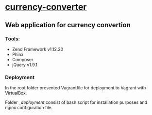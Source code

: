 # [currency-converter](http://ec2-52-59-207-204.eu-central-1.compute.amazonaws.com/converter/)

## Web application for currency convertion

### Tools:
* Zend Framework v1.12.20
* Phinx
* Composer
* jQuery v1.9.1

### Deployment
In the root folder presented Vagrantfile for deployment to Vagrant with VirtualBox.

Folder *_deployment* consist of bash script for installation purposes and nginx configuration file.

